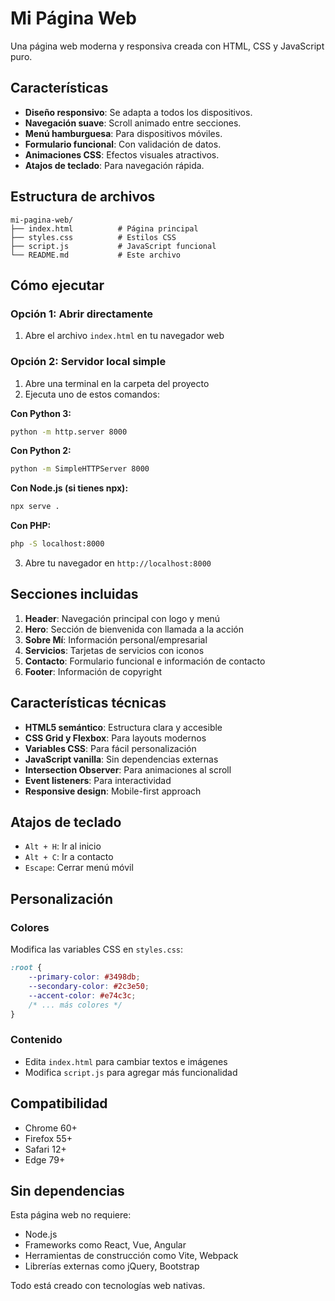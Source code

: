 # Mi Página Web

Una página web moderna y responsiva creada con HTML, CSS y JavaScript puro.

## Características

- **Diseño responsivo**: Se adapta a todos los dispositivos.
- **Navegación suave**: Scroll animado entre secciones.
- **Menú hamburguesa**: Para dispositivos móviles.
- **Formulario funcional**: Con validación de datos.
- **Animaciones CSS**: Efectos visuales atractivos.
- **Atajos de teclado**: Para navegación rápida. 

## Estructura de archivos

```
mi-pagina-web/
├── index.html          # Página principal
├── styles.css          # Estilos CSS
├── script.js           # JavaScript funcional
└── README.md           # Este archivo
```

## Cómo ejecutar

### Opción 1: Abrir directamente
1. Abre el archivo `index.html` en tu navegador web

### Opción 2: Servidor local simple
1. Abre una terminal en la carpeta del proyecto
2. Ejecuta uno de estos comandos:

**Con Python 3:**
```bash
python -m http.server 8000
```

**Con Python 2:**
```bash
python -m SimpleHTTPServer 8000
```

**Con Node.js (si tienes npx):**
```bash
npx serve .
```

**Con PHP:**
```bash
php -S localhost:8000
```

3. Abre tu navegador en `http://localhost:8000`

## Secciones incluidas

1. **Header**: Navegación principal con logo y menú
2. **Hero**: Sección de bienvenida con llamada a la acción
3. **Sobre Mí**: Información personal/empresarial
4. **Servicios**: Tarjetas de servicios con iconos
5. **Contacto**: Formulario funcional e información de contacto
6. **Footer**: Información de copyright

## Características técnicas

- **HTML5 semántico**: Estructura clara y accesible
- **CSS Grid y Flexbox**: Para layouts modernos
- **Variables CSS**: Para fácil personalización
- **JavaScript vanilla**: Sin dependencias externas
- **Intersection Observer**: Para animaciones al scroll
- **Event listeners**: Para interactividad
- **Responsive design**: Mobile-first approach

## Atajos de teclado

- `Alt + H`: Ir al inicio
- `Alt + C`: Ir a contacto
- `Escape`: Cerrar menú móvil

## Personalización

### Colores
Modifica las variables CSS en `styles.css`:
```css
:root {
    --primary-color: #3498db;
    --secondary-color: #2c3e50;
    --accent-color: #e74c3c;
    /* ... más colores */
}
```

### Contenido
- Edita `index.html` para cambiar textos e imágenes
- Modifica `script.js` para agregar más funcionalidad

## Compatibilidad

- Chrome 60+
- Firefox 55+
- Safari 12+
- Edge 79+

## Sin dependencias

Esta página web no requiere:
- Node.js
- Frameworks como React, Vue, Angular
- Herramientas de construcción como Vite, Webpack
- Librerías externas como jQuery, Bootstrap

Todo está creado con tecnologías web nativas.